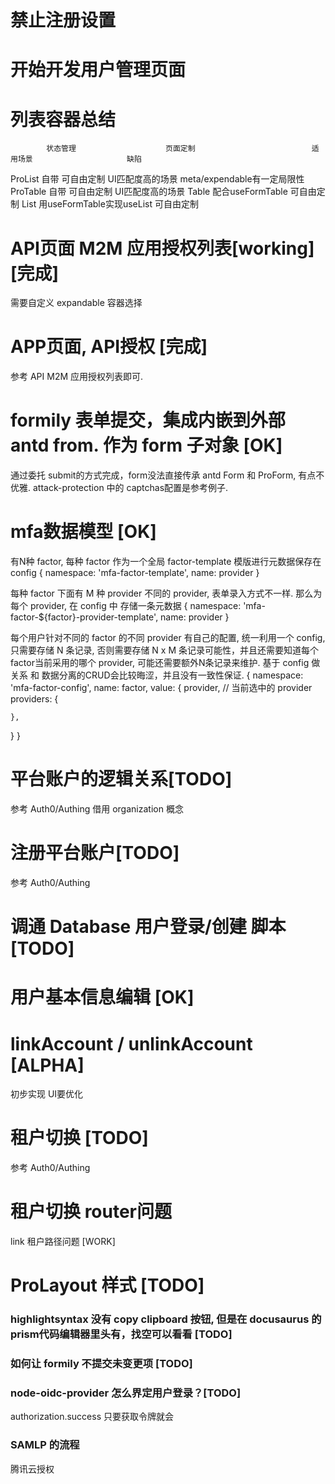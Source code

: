 # 禁止注册设置


# 开始开发用户管理页面


# 列表容器总结

            状态管理                    页面定制                          适用场景                     缺陷
ProList       自带                    可自由定制                       UI匹配度高的场景              meta/expendable有一定局限性
ProTable      自带                    可自由定制                       UI匹配度高的场景
Table      配合useFormTable           可自由定制
List       用useFormTable实现useList  可自由定制



# API页面 M2M 应用授权列表[working] [完成]
需要自定义 expandable
容器选择

# APP页面, API授权 [完成]
参考 API M2M 应用授权列表即可.

# formily 表单提交，集成内嵌到外部 antd from. 作为 form 子对象 [OK]
通过委托 submit的方式完成，form没法直接传承 antd Form 和 ProForm, 有点不优雅.
attack-protection 中的 captchas配置是参考例子.

# mfa数据模型 [OK]
有N种 factor,
每种 factor 作为一个全局 factor-template 模版进行元数据保存在 config
{ namespace: 'mfa-factor-template',  name: provider }

每种 factor 下面有 M 种 provider
不同的 provider, 表单录入方式不一样. 那么为每个 provider, 在 config 中 存储一条元数据 
{ namespace: 'mfa-factor-${factor}-provider-template',  name: provider }

每个用户针对不同的 factor 的不同 provider 有自己的配置, 统一利用一个 config, 只需要存储 N 条记录, 否则需要存储 N x M 条记录可能性，并且还需要知道每个factor当前采用的哪个 provider, 可能还需要额外N条记录来维护.
基于 config 做 关系 和 数据分离的CRUD会比较晦涩，并且没有一致性保证.
{ 
  namespace: 'mfa-factor-config', 
  name: factor, 
  value: {
    provider, // 当前选中的 provider
    providers: {

    },
  }
}


# 平台账户的逻辑关系[TODO]
参考 Auth0/Authing
借用 organization 概念

# 注册平台账户[TODO]
参考 Auth0/Authing

# 调通 Database 用户登录/创建 脚本 [TODO]

# 用户基本信息编辑 [OK]

# linkAccount / unlinkAccount [ALPHA]
初步实现
UI要优化

# 租户切换 [TODO]
参考 Auth0/Authing


# 租户切换 router问题

link 租户路径问题 [WORK]

# ProLayout 样式 [TODO]

### highlightsyntax 没有 copy clipboard 按钮, 但是在 docusaurus 的 prism代码编辑器里头有，找空可以看看 [TODO]

### 如何让 formily 不提交未变更项 [TODO]

### node-oidc-provider 怎么界定用户登录？[TODO]
authorization.success 只要获取令牌就会

### SAMLP 的流程
腾讯云授权

